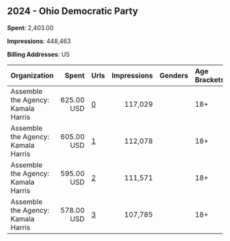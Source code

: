 ## 2024 - Ohio Democratic Party 
**Spent**: 2,403.00

**Impressions**: 448,463

**Billing Addresses**: US

|Organization|Spent|Urls|Impressions|Genders|Age Brackets|Country Codes|
|:---|---:|:---|---:|:---|:---|:---|
|Assemble the Agency: Kamala Harris|625.00 USD|[0](https://www.snap.com/political-ads/asset/2bfad2eece98d2bc5fa1ad95ffabd7e12a87b52ac253fcbc5d34b268ffb081a7?mediaType=mp4)|117,029||18+|united states|
|Assemble the Agency: Kamala Harris|605.00 USD|[1](https://www.snap.com/political-ads/asset/d9b7f4b3bdebfefcd7bee8681d46ba8fe8c6af32dec9f4abd89c4e6b6be6bc1d?mediaType=mp4)|112,078||18+|united states|
|Assemble the Agency: Kamala Harris|595.00 USD|[2](https://www.snap.com/political-ads/asset/5e851b24e6644259c15ca1a7d4b02a0429fd92ea60c015d93828b2e3fa41aaac?mediaType=mp4)|111,571||18+|united states|
|Assemble the Agency: Kamala Harris|578.00 USD|[3](https://www.snap.com/political-ads/asset/d9b7f4b3bdebfefcd7bee8681d46ba8fe8c6af32dec9f4abd89c4e6b6be6bc1d?mediaType=mp4)|107,785||18+|united states|

